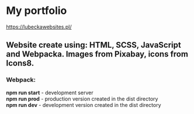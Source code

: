 # My portfolio
https://lubeckawebsites.pl/
## Website create using: HTML, SCSS, JavaScript and Webpacka. Images from Pixabay, icons from Icons8.
### Webpack:
**npm run start** - development server\
**npm run prod** - production version created in the dist directory\
**npm run dev** - development version created in the dist directory

